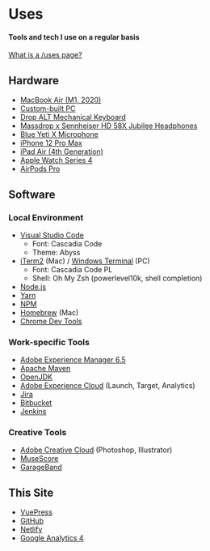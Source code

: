 # Uses

#### Tools and tech I use on a regular basis

[What is a /uses page?](https://github.com/wesbos/awesome-uses/)

## Hardware
- [MacBook Air (M1, 2020)](https://en.wikipedia.org/wiki/MacBook_Air_(Apple_silicon))
- [Custom-built PC](https://pcpartpicker.com/b/Hq9G3C)
- [Drop ALT Mechanical Keyboard](https://drop.com/buy/drop-alt-mechanical-keyboard)
- [Massdrop x Sennheiser HD 58X Jubilee Headphones](https://drop.com/buy/massdrop-x-sennheiser-hd-58x-jubilee-headphones)
- [Blue Yeti X Microphone](https://www.bluemic.com/en-us/products/yeti-x/)
- [iPhone 12 Pro Max](https://en.wikipedia.org/wiki/IPhone_12_Pro)
- [iPad Air (4th Generation)](https://en.wikipedia.org/wiki/IPad_Air_(4th_generation))
- [Apple Watch Series 4](https://en.wikipedia.org/wiki/Apple_Watch#Fourth_generation_(Series_4))
- [AirPods Pro](https://en.wikipedia.org/wiki/AirPods_Pro)

## Software
### Local Environment
- [Visual Studio Code](https://code.visualstudio.com/)
  - Font: Cascadia Code
  - Theme: Abyss
- [iTerm2](https://iterm2.com/) (Mac) / [Windows Terminal](https://aka.ms/terminal) (PC)
  - Font: Cascadia Code PL
  - Shell: Oh My Zsh (powerlevel10k, shell completion)
- [Node.js](https://nodejs.org/)
- [Yarn](https://yarnpkg.com/)
- [NPM](https://www.npmjs.com/)
- [Homebrew](https://brew.sh/) (Mac)
- [Chrome Dev Tools](https://developer.chrome.com/docs/devtools/)

### Work-specific Tools
- [Adobe Experience Manager 6.5](https://www.adobe.io/apis/experiencecloud/aem.html)
- [Apache Maven](https://maven.apache.org/)
- [OpenJDK](https://openjdk.java.net/)
- [Adobe Experience Cloud](https://business.adobe.com/products/experience-platform) (Launch, Target, Analytics)
- [Jira](https://www.atlassian.com/software/jira)
- [Bitbucket](https://bitbucket.org/)
- [Jenkins](https://www.jenkins.io/)

### Creative Tools
- [Adobe Creative Cloud](https://www.adobe.com/creativecloud.html) (Photoshop, Illustrator)
- [MuseScore](https://musescore.org/)
- [GarageBand](https://www.apple.com/mac/garageband/)

## This Site
- [VuePress](https://v2.vuepress.vuejs.org/) <Badge type="tip" text="v2" vertical="top" />
- [GitHub](https://github.com/bhamburg/burgbits/)
- [Netlify](https://netlify.com/)
- [Google Analytics 4](https://support.google.com/analytics/answer/10089681?hl=en)
